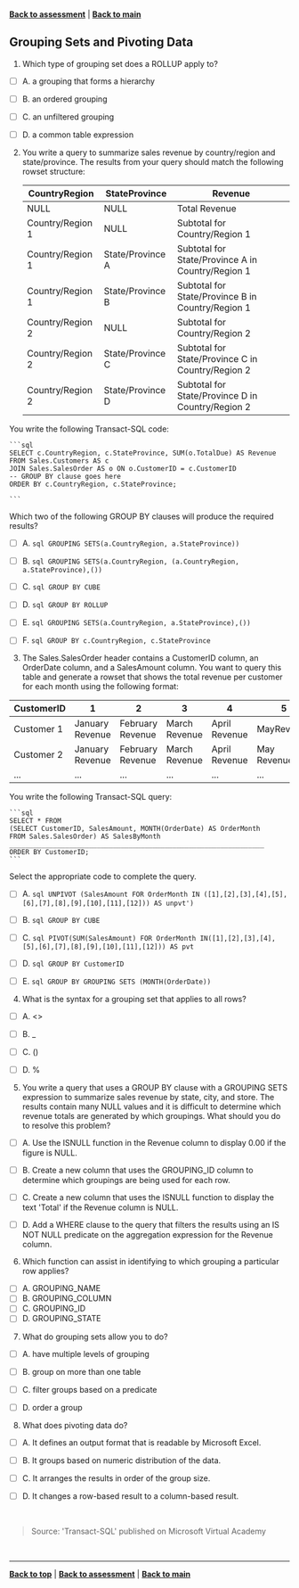
<a id="top" />

<br/>


[**Back to assessment**](./assessment.md) |   [**Back to main**](../README.md) 

## Grouping Sets and Pivoting Data


1. Which type of grouping set does a ROLLUP apply to?
- [ ] A. 	a grouping that forms a hierarchy
- [ ] B. 	an ordered grouping
- [ ] C. 	an unfiltered grouping
- [ ] D. 	a common table expression
	
	
 	

2. You write a query to summarize sales revenue by country/region and state/province. The results from your query should match the following rowset structure:

    | CountryRegion  		|	StateProvince    	|	Revenue |
    |  --- | --- | --- |
    |NULL				|	NULL				|	Total Revenue |
    | Country/Region 1	|	NULL				|	Subtotal for Country/Region 1 |
    | Country/Region 1	|	State/Province A	|	Subtotal for State/Province A in Country/Region 1  |
    | Country/Region 1	|	State/Province B	|	Subtotal for State/Province B in Country/Region 1 |
    | Country/Region 2	|	NULL				|	Subtotal for Country/Region 2 |
    | Country/Region 2	|	State/Province C	|	Subtotal for State/Province C in Country/Region 2 |
    | Country/Region 2	|	State/Province D	|	Subtotal for State/Province D in Country/Region 2 |

You write the following Transact-SQL code:

    ```sql
    SELECT c.CountryRegion, c.StateProvince, SUM(o.TotalDue) AS Revenue
    FROM Sales.Customers AS c
    JOIN Sales.SalesOrder AS o ON o.CustomerID = c.CustomerID
    -- GROUP BY clause goes here
    ORDER BY c.CountryRegion, c.StateProvince;

    ```

Which two of the following GROUP BY clauses will produce the required results?

- [ ] A. 	```sql GROUPING SETS(a.CountryRegion, a.StateProvince)) ```
- [ ] B. 	```sql GROUPING SETS(a.CountryRegion, (a.CountryRegion, a.StateProvince),()) ```
- [ ] C. 	```sql GROUP BY CUBE ```
- [ ] D. 	```sql GROUP BY ROLLUP ```
- [ ] E. 	```sql GROUPING SETS(a.CountryRegion, a.StateProvince),()) ```
- [ ] F. 	```sql GROUP BY c.CountryRegion, c.StateProvince ```

	
3. The Sales.SalesOrder header contains a CustomerID column, an OrderDate column, and a SalesAmount column. You want to query this table and generate a rowset that shows the total revenue per customer for each month using the following format:

| CustomerID	|	1		|	2		|	3		|	4		|	5		|	6		|	…  | 12 | 
|  ----         | ---        | ---      | ----      | ----      | ----      | ----      | ---- | ----     | 
| Customer 1	| January Revenue | February Revenue	| March Revenue	| April	Revenue	| MayRevenue | June	Revenue	| …  | December Revenue |
| Customer 2	| January Revenue	| February Revenue	| March Revenue	| April	Revenue	| May Revenue  | JuneRevenue	| …  | December Revenue |		
|	...		    | 	...		        |	...		        |	...		    |	...		   |	...		    |	...		    |	... |	... | 

You write the following Transact-SQL query:

    ```sql
    SELECT * FROM
    (SELECT CustomerID, SalesAmount, MONTH(OrderDate) AS OrderMonth
    FROM Sales.SalesOrder) AS SalesByMonth
    ________________________________________________________________
    ORDER BY CustomerID;
    ```
 
Select the appropriate code to complete the query.

- [ ] A. 	```sql UNPIVOT (SalesAmount FOR OrderMonth IN ([1],[2],[3],[4],[5],[6],[7],[8],[9],[10],[11],[12])) AS unpvt') ```
- [ ] B. 	```sql GROUP BY CUBE ```
- [ ] C. 	```sql PIVOT(SUM(SalesAmount) FOR OrderMonth IN([1],[2],[3],[4],[5],[6],[7],[8],[9],[10],[11],[12])) AS pvt ```
- [ ] D. 	```sql GROUP BY CustomerID ```
- [ ] E. 	```sql GROUP BY GROUPING SETS (MONTH(OrderDate)) ```

	
	
	
4. What is the syntax for a grouping set that applies to all rows?
- [ ] A. 	<>
- [ ] B. 	_
- [ ] C. 	()
- [ ] D. 	%


5. You write a query that uses a GROUP BY clause with a GROUPING SETS expression to summarize sales revenue by state, city, and store. The results contain many NULL values and it is difficult to determine which revenue totals are generated by which groupings.
What should you do to resolve this problem?
- [ ] A. 	Use the ISNULL function in the Revenue column to display 0.00 if the figure is NULL.
- [ ] B. 	Create a new column that uses the GROUPING_ID column to determine which groupings are being used for each row.
- [ ] C. 	Create a new column that uses the ISNULL function to display the text 'Total' if the Revenue column is NULL.
- [ ] D. 	Add a WHERE clause to the query that filters the results using an IS NOT NULL predicate on the aggregation expression for the Revenue column.
	

6. Which function can assist in identifying to which grouping a particular row applies?
- [ ] A. 	GROUPING_NAME
- [ ] B. 	GROUPING_COLUMN
- [ ] C. 	GROUPING_ID
- [ ] D. 	GROUPING_STATE
	
7. What do grouping sets allow you to do?
- [ ] A. 	have multiple levels of grouping
- [ ] B. 	group on more than one table
- [ ] C. 	filter groups based on a predicate
- [ ] D. 	order a group
	

8. What does pivoting data do?
- [ ] A. 	It defines an output format that is readable by Microsoft Excel.
- [ ] B. 	It groups based on numeric distribution of the data.
- [ ] C. 	It arranges the results in order of the group size.
- [ ] D. 	It changes a row-based result to a column-based result.



<br/>

> Source: 'Transact-SQL' published on Microsoft Virtual Academy

<br/>

------

[**Back to top**](#top) | [**Back to assessment**](./assessment.md) | [**Back to main**](../README.md) 
